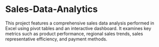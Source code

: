 # Sales-Data-Analytics
This project features a comprehensive sales data analysis performed in Excel using pivot tables and an interactive dashboard. It examines key metrics such as product performance, regional sales trends, sales representative efficiency, and payment methods. 
